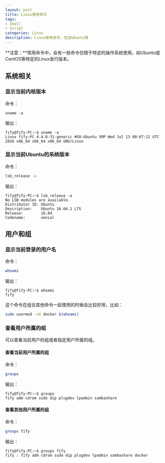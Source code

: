 ```yaml
---
layout: post
title: Linux常用命令
tags:
- Shell
- Script
categories: Linux
description: Linux常用命令，包含Ubuntu等
---
```

**注意：**常用命令中，会有一些命令仅限于特定的操作系统使用，如Ubuntu或CentOS等特定的Linux发行版本。

## 系统相关

### 显示当前内核版本
命令：
```
uname -a
```
输出：
```
fify@fify-PC:~$ uname -a
Linux fify-PC 4.4.0-31-generic #50-Ubuntu SMP Wed Jul 13 00:07:12 UTC 2016 x86_64 x86_64 x86_64 GNU/Linux
```

### 显示当前Ubuntu的系统版本

命令：

```bash
lsb_release -a
```

输出：
```
fify@fify-PC:~$ lsb_release -a
No LSB modules are available.
Distributor ID: Ubuntu
Description:    Ubuntu 16.04.1 LTS
Release:        16.04
Codename:       xenial
```

## 用户和组

### 显示当前登录的用户名

命令：
```bash
whoami
```
输出：
```
fify@fify-PC:~$ whoami
fify
```
这个命令在组合其他命令一起使用的时候会比较好用，比如：
```bash
sudo usermod -aG docker $(whoami)
```

### 查看用户所属的组

可以查看当前用户的组或者指定用户所属的组。

#### 查看当前用户所属的组
命令：
```bash
groups
```
输出：
```
fify@fify-PC:~$ groups
fify adm cdrom sudo dip plugdev lpadmin sambashare
```

#### 查看其他用户所属的组
命令：
```bash
groups fify
```
输出：
```
fify@fify-PC:~$ groups fify
fify : fify adm cdrom sudo dip plugdev lpadmin sambashare docker
```
